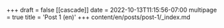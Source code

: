 +++
draft = false
[[cascade]]
date = 2022-10-13T11:15:56-07:00
multipage = true
title = 'Post 1 (en)'
+++
content/en/posts/post-1/_index.md
